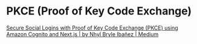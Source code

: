 # PKCE (Proof of Key Code Exchange)

[Secure Social Logins with Proof of Key Code Exchange (PKCE) using Amazon Cognito and Next.js | by Nhyl Bryle Ibañez | Medium](https://medium.com/@nbryleibanez/secure-oauth-2-0-flow-with-proof-of-key-code-exchange-pkce-using-amazon-cognito-and-next-js-329d9ccefe5c)

